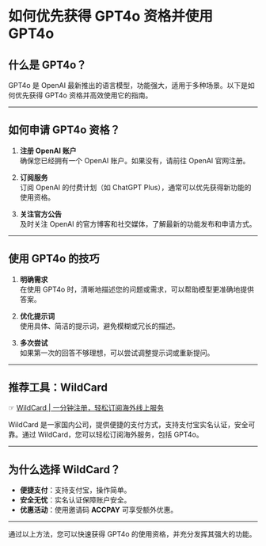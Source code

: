 # 如何优先获得 GPT4o 资格并使用 GPT4o

## 什么是 GPT4o？

GPT4o 是 OpenAI 最新推出的语言模型，功能强大，适用于多种场景。以下是如何优先获得 GPT4o 资格并高效使用它的指南。

---

## 如何申请 GPT4o 资格？

1. **注册 OpenAI 账户**  
   确保您已经拥有一个 OpenAI 账户。如果没有，请前往 OpenAI 官网注册。

2. **订阅服务**  
   订阅 OpenAI 的付费计划（如 ChatGPT Plus），通常可以优先获得新功能的使用资格。

3. **关注官方公告**  
   及时关注 OpenAI 的官方博客和社交媒体，了解最新的功能发布和申请方式。

---

## 使用 GPT4o 的技巧

1. **明确需求**  
   在使用 GPT4o 时，清晰地描述您的问题或需求，可以帮助模型更准确地提供答案。

2. **优化提示词**  
   使用具体、简洁的提示词，避免模糊或冗长的描述。

3. **多次尝试**  
   如果第一次的回答不够理想，可以尝试调整提示词或重新提问。

---

## 推荐工具：WildCard

☞ [WildCard | 一分钟注册，轻松订阅海外线上服务](https://bit.ly/bewildcard)

WildCard 是一家国内公司，提供便捷的支付方式，支持支付宝实名认证，安全可靠。通过 WildCard，您可以轻松订阅海外服务，包括 GPT4o。

---

## 为什么选择 WildCard？

- **便捷支付**：支持支付宝，操作简单。
- **安全无忧**：实名认证保障账户安全。
- **优惠活动**：使用邀请码 **ACCPAY** 可享受额外优惠。

---

通过以上方法，您可以快速获得 GPT4o 的使用资格，并充分发挥其强大的功能。
